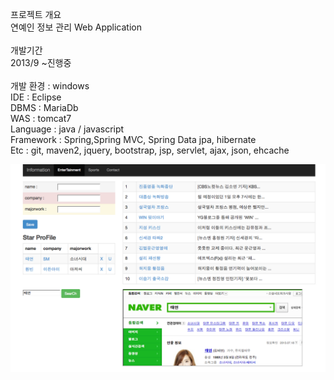 <p>
프로젝트 개요<br/>
연예인 정보 관리 Web Application <br/><br/>
개발기간<br/>
  2013/9 ~진행중<br/><br/>
개발 환경 : windows<br/>
IDE : Eclipse<br/>
DBMS : MariaDb<br/>
WAS : tomcat7<br/>
Language : java / javascript <br/>
Framework : Spring,Spring MVC, Spring Data jpa, hibernate <br/>
Etc : git, maven2, jquery, bootstrap, jsp, servlet, ajax, json, ehcache <br/>
</p>

![alt tag](screenshot/screenshot01.png)

